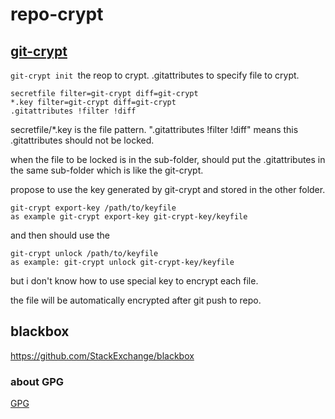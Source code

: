 # repo-crypt
## [git-crypt](https://github.com/AGWA/git-crypt)
`git-crypt init `the reop to crypt.
.gitattributes to specify file to crypt.
```
secretfile filter=git-crypt diff=git-crypt
*.key filter=git-crypt diff=git-crypt
.gitattributes !filter !diff
```
secretfile/*.key is the file pattern.
".gitattributes !filter !diff" means this .gitattributes should not be locked.

when the file to be locked is in the sub-folder,
should put the .gitattributes in the same  sub-folder which is like the git-crypt.

propose to use the key generated by git-crypt and stored in the other folder.
```
git-crypt export-key /path/to/keyfile
as example git-crypt export-key git-crypt-key/keyfile
```

and then should use the 
```
git-crypt unlock /path/to/keyfile 
as example: git-crypt unlock git-crypt-key/keyfile
```
but i don't know how to use special key to encrypt each file.

the file will be automatically encrypted after git push to repo.

## blackbox
https://github.com/StackExchange/blackbox
### about GPG
[GPG](https://help.github.com/articles/signing-commits-with-gpg/)
